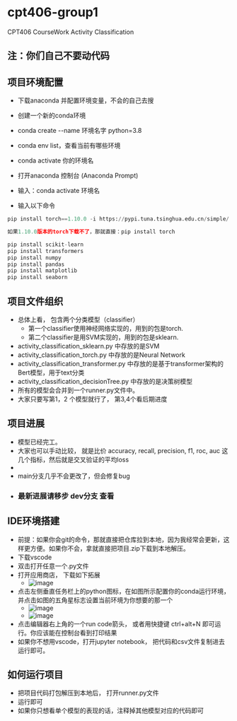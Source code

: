 # cpt406-group1
CPT406 CourseWork Activity Classification

## 注：你们自己不要动代码

## 项目环境配置
* 下载anaconda 并配置环境变量，不会的自己去搜
* 创建一个新的conda环境
* conda create --name 环境名字 python=3.8
* conda env list，查看当前有哪些环境
* conda activate 你的环境名

* 打开anaconda 控制台  (Anaconda Prompt)
* 输入：conda activate 环境名
* 输入以下命令
```python
pip install torch==1.10.0 -i https://pypi.tuna.tsinghua.edu.cn/simple/

如果1.10.0版本的torch下载不了，那就直接：pip install torch

pip install scikit-learn
pip install transformers
pip install numpy
pip install pandas
pip install matplotlib
pip install seaborn
```


## 项目文件组织
* 总体上看， 包含两个分类模型（classifier）
    * 第一个classifier使用神经网络实现的，用到的包是torch.
    * 第二个classifier是用SVM实现的，用到的包是sklearn.
* activity_classification_sklearn.py 中存放的是SVM
* activity_classification_torch.py 中存放的是Neural Network
* activity_classification_transformer.py 中存放的是基于transformer架构的Bert模型，用于text分类
* activity_classification_decisionTree.py 中存放的是决策树模型
* 所有的模型会合并到一个runner.py文件中。
* 大家只要写第1，2 个模型就行了， 第3,4个看后期进度


## 项目进展
* 模型已经完工。
* 大家也可以手动比较， 就是比价 accuracy, recall, precision, f1, roc, auc 这几个指标，然后就是交叉验证的平均loss
* 
* main分支几乎不会更改了，但会修复bug
* ### 最新进展请移步 dev分支 查看



## IDE环境搭建
* 前提：如果你会git的命令，那就直接把仓库拉到本地，因为我经常会更新，这样更方便。如果你不会，拿就直接把项目.zip下载到本地解压。
* 下载vscode
* 双击打开任意一个.py文件
* 打开应用商店， 下载如下拓展
    * ![image](https://github.com/NJUxlj/cpt406-group1/assets/86636180/b6c0094b-3c55-4c0c-960e-e97d86dd52a8)
* 点击左侧垂直任务栏上的python图标，在如图所示配置你的conda运行环境，并点击如图的五角星标志设置当前环境为你想要的那一个
    * ![image](https://github.com/NJUxlj/cpt406-group1/assets/86636180/73ba2952-0fa0-4417-9508-fee5b07ce8fa)
    * ![image](https://github.com/NJUxlj/cpt406-group1/assets/86636180/7a056a71-1d31-4f67-967c-45c232e7f55e)
* 点击编辑器右上角的一个run code箭头， 或者用快捷键 ctrl+alt+N 即可运行。你应该能在控制台看到打印结果
* 如果你不想用vscode，打开jupyter notebook， 把代码和csv文件复制进去运行即可。

     

## 如何运行项目
* 把项目代码打包解压到本地后， 打开runner.py文件
* 运行即可
* 如果你只想看单个模型的表现的话，注释掉其他模型对应的代码即可